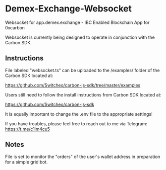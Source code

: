 # Demex-Exchange-Websocket
Websocket for app.demex.exchange - IBC Enabled Blockchain App for 0xcarbon

Websocket is currently being designed to operate in conjunction with the Carbon SDK.

## Instructions

File labeled "websocket.ts" can be uploaded to the /examples/ folder of the Carbon SDK located at:

<https://github.com/Switcheo/carbon-js-sdk/tree/master/examples>

Users still need to follow the install instructions from Carbon SDK located at:

<https://github.com/Switcheo/carbon-js-sdk>

It is equally important to change the .env file to the appropriate settings!

If you have troubles, please feel free to reach out to me via Telegram: <https://t.me/c1im4cu5>

## Notes

File is set to monitor the "orders" of the user's wallet address in preparation for a simple grid bot.
